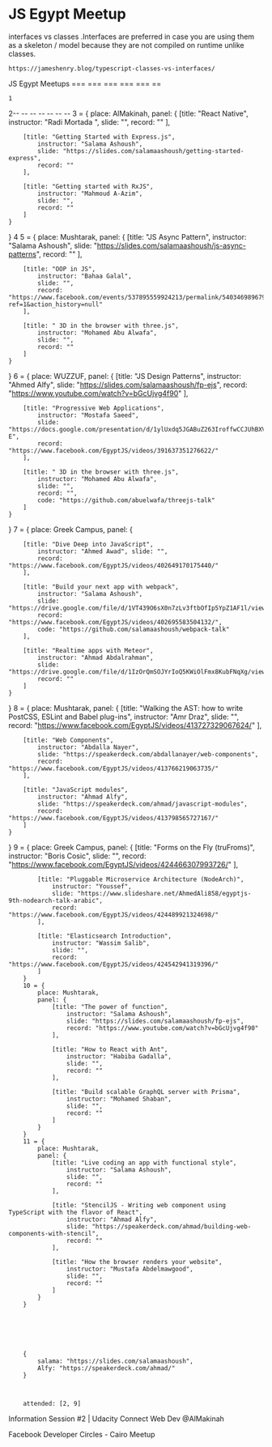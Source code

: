 JS Egypt Meetup
============

interfaces vs classes
    .Interfaces are preferred in
    case you are using them as a skeleton / model because they are not compiled on runtime unlike classes.

    https://jameshenry.blog/typescript-classes-vs-interfaces/




JS Egypt Meetups
    ===
    === === === === ==

    1
2-- -- -- -- -- -- --
3 = {
    place: AlMakinah,
    panel: {
        [title: "React Native",
            instructor: "Radi Mortada ",
            slide: "",
            record: ""
        ],

        [title: "Getting Started with Express.js",
            instructor: "Salama Ashoush",
            slide: "https://slides.com/salamaashoush/getting-started-express",
            record: ""
        ],

        [title: "Getting started with RxJS",
            instructor: "Mahmoud A-Azim",
            slide: "",
            record: ""
        ]
    }
}
4
5 = {
    place: ‎‎Mushtarak,
    panel: {
        [title: "JS Async Pattern",
            instructor: "Salama Ashoush",
            slide: "https://slides.com/salamaashoush/js-async-patterns",
            record: ""
        ],

        [title: "OOP in JS",
            instructor: "Bahaa Galal",
            slide: "",
            record: "https://www.facebook.com/events/537895559924213/permalink/540346989679070/?ref=1&action_history=null"
        ],

        [title: " 3D in the browser with three.js",
            instructor: "Mohamed Abu Alwafa",
            slide: "",
            record: ""
        ]
    }
}
6 = {
    place: WUZZUF,
    panel: {
        [title: "JS Design Patterns",
            instructor: "Ahmed Alfy",
            slide: "https://slides.com/salamaashoush/fp-ejs",
            record: "https://www.youtube.com/watch?v=bGcUjvg4f90"
        ],

        [title: "Progressive Web Applications",
            instructor: "Mostafa Saeed",
            slide: "https://docs.google.com/presentation/d/1ylUxdq5JGABuZ263IroffwCCJUhBXVvV69eRRQ8uY-E",
            record: "https://www.facebook.com/EgyptJS/videos/391637351276622/"
        ],

        [title: " 3D in the browser with three.js",
            instructor: "Mohamed Abu Alwafa",
            slide: "",
            record: "",
            code: "https://github.com/abuelwafa/threejs-talk"
        ]
    }
}
7 = {
    place: Greek Campus,
    panel: {

        [title: "Dive Deep into JavaScript",
            instructor: "Ahmed Awad", slide: "",
            record: "https://www.facebook.com/EgyptJS/videos/402649170175440/"
        ],

        [title: "Build your next app with webpack",
            instructor: "Salama Ashoush",
            slide: "https://drive.google.com/file/d/1VT439O6sX0n7zLv3ftbOfIp5YpZ1AF1l/view",
            record: "https://www.facebook.com/EgyptJS/videos/402695583504132/",
            code: "https://github.com/salamaashoush/webpack-talk"
        ],

        [title: "Realtime apps with Meteor",
            instructor: "Ahmad Abdalrahman",
            slide: "https://drive.google.com/file/d/1IzOrQmSOJYrIoQ5KWiOlFmx8KubFNqXg/view",
            record: ""
        ]
    }
}
8 = {
    place: ‎‎Mushtarak,
    panel: {
        [title: "Walking the AST: how to write PostCSS, ESLint and Babel plug-ins",
            instructor: "Amr Draz",
            slide: "",
            record: "https://www.facebook.com/EgyptJS/videos/413727329067624/"
        ],

        [title: "Web Components",
            instructor: "Abdalla Nayer",
            slide: "https://speakerdeck.com/abdallanayer/web-components",
            record: "https://www.facebook.com/EgyptJS/videos/413766219063735/"
        ],

        [title: "JavaScript modules",
            instructor: "Ahmad Alfy",
            slide: "https://speakerdeck.com/ahmad/javascript-modules",
            record: "https://www.facebook.com/EgyptJS/videos/413798565727167/"
        ]
    }
}
9 = {
        place: Greek Campus,
        panel: {
            [title: "Forms on the Fly (truFroms)",
                instructor: "Boris Cosic",
                slide: "",
                record: "https://www.facebook.com/EgyptJS/videos/424466307993726/"
            ],

            [title: "Pluggable Microservice Architecture (NodeArch)",
                instructor: "Youssef",
                slide: "https://www.slideshare.net/AhmedAli858/egyptjs-9th-nodearch-talk-arabic",
                record: "https://www.facebook.com/EgyptJS/videos/424489921324698/"
            ],

            [title: "Elasticsearch Introduction",
                instructor: "Wassim Salib",
                slide: "",
                record: "https://www.facebook.com/EgyptJS/videos/424542941319396/"
            ]
        }
        10 = {
            place: ‎‎Mushtarak,
            panel: {
                [title: "The power of function",
                    instructor: "Salama Ashoush",
                    slide: "https://slides.com/salamaashoush/fp-ejs",
                    record: "https://www.youtube.com/watch?v=bGcUjvg4f90"
                ],

                [title: "How to React with Ant",
                    instructor: "Habiba Gadalla",
                    slide: "",
                    record: ""
                ],

                [title: "Build scalable GraphQL server with Prisma",
                    instructor: "Mohamed Shaban",
                    slide: "",
                    record: ""
                ]
            }
        }
        11 = {
            place: ‎‎Mushtarak,
            panel: {
                [title: "Live coding an app with functional style",
                    instructor: "Salama Ashoush",
                    slide: "",
                    record: ""
                ],

                [title: "StencilJS - Writing web component using TypeScript with the flavor of React",
                    instructor: "Ahmad Alfy",
                    slide: "https://speakerdeck.com/ahmad/building-web-components-with-stencil",
                    record: ""
                ],

                [title: "How the browser renders your website",
                    instructor: "Mustafa Abdelmawgood",
                    slide: "",
                    record: ""
                ]
            }
        }






        {
            salama: "https://slides.com/salamaashoush",
            Alfy: "https://speakerdeck.com/ahmad/"
        }



        attended: [2, 9]









Information Session #2 | Udacity Connect Web Dev @AlMakinah

Facebook Developer Circles - Cairo Meetup





